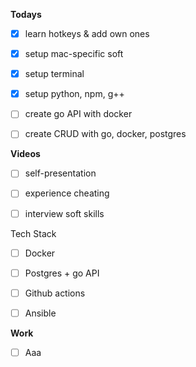 
**Todays**
- [x] learn hotkeys & add own ones
- [x] setup mac-specific soft
- [x] setup terminal
- [x] setup python, npm, g++
- [ ] create go API with docker
- [ ] create CRUD with go, docker, postgres


**Videos**
- [ ] self-presentation
- [ ] experience cheating
- [ ] interview soft skills


Tech Stack
- [ ] Docker
- [ ] Postgres + go API
- [ ] Github actions
- [ ] Ansible


**Work**
- [ ] Aaa